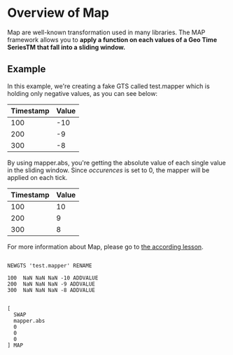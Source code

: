 # Overview of Map

Map are well-known transformation used in many libraries. The MAP framework allows you to **apply a function on each values of a Geo Time SeriesTM that fall into a sliding window.**


## Example

In this example, we're creating a fake GTS called test.mapper which is holding only negative values, as you can see below:

| Timestamp | Value |
|-----------|-------|
| 100       | -10   |
| 200       | -9    |
| 300       | -8    |


By using mapper.abs, you're getting the absolute value of each single value in the sliding window. Since *occurences* is set to 0, the mapper will be applied on each tick.

| Timestamp | Value |
|-----------|-------|
| 100       | 10    |
| 200       | 9     |
| 300       | 8     |


For more information about Map, please go to [the according lesson](/#6-1).
~~~

NEWGTS 'test.mapper' RENAME

100  NaN NaN NaN -10 ADDVALUE
200  NaN NaN NaN -9 ADDVALUE
300  NaN NaN NaN -8 ADDVALUE


[
  SWAP
  mapper.abs
  0   				
  0   				
  0 				
] MAP
